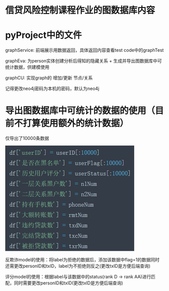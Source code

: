 # 信贷风险控制课程作业的图数据库内容

# pyProject中的文件

graphService: 前端展示用数据返回，具体返回内容查看test code中的graphTest

graphEva: 为person实体创建分析后得知的隐藏关系 + 生成并导出图数据库中可统计数据，供建模使用

graphCU: 实现graph的 增加/更新 节点/关系 

记得更改neo4j密码为本机的密码，默认为neo4j

# 导出图数据库中可统计的数据的使用（目前不打算使用额外的统计数据）

仅导出了10000条数据

![image](https://github.com/OnikoKane/RMgraph/blob/master/%E5%AF%BC%E5%87%BA%E7%BB%9F%E8%AE%A1%E6%95%B0%E6%8D%AEx.jpg)

反欺诈model的使用：将label为拒绝的数据后，添加该数据中flag=1的数据同时还需更改personID和txID，label为不拒绝则反之(更改txID是方便后端查询)

评分model的使用：根据label与该数据中的status(rank D -> rank AA)进行匹配，同时需要更改personID和txID(更改txID是方便后端查询)


